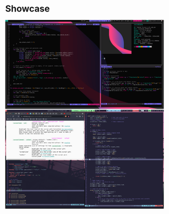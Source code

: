 # Showcase

![alt-text](https://raw.githubusercontent.com/santaclz/config-files/master/Screenshot%20from%202021-06-02%2012-54-11.png)
![alt-text](https://raw.githubusercontent.com/santaclz/config-files/master/Screenshot%20from%202022-01-15%2001-21-27.png)

